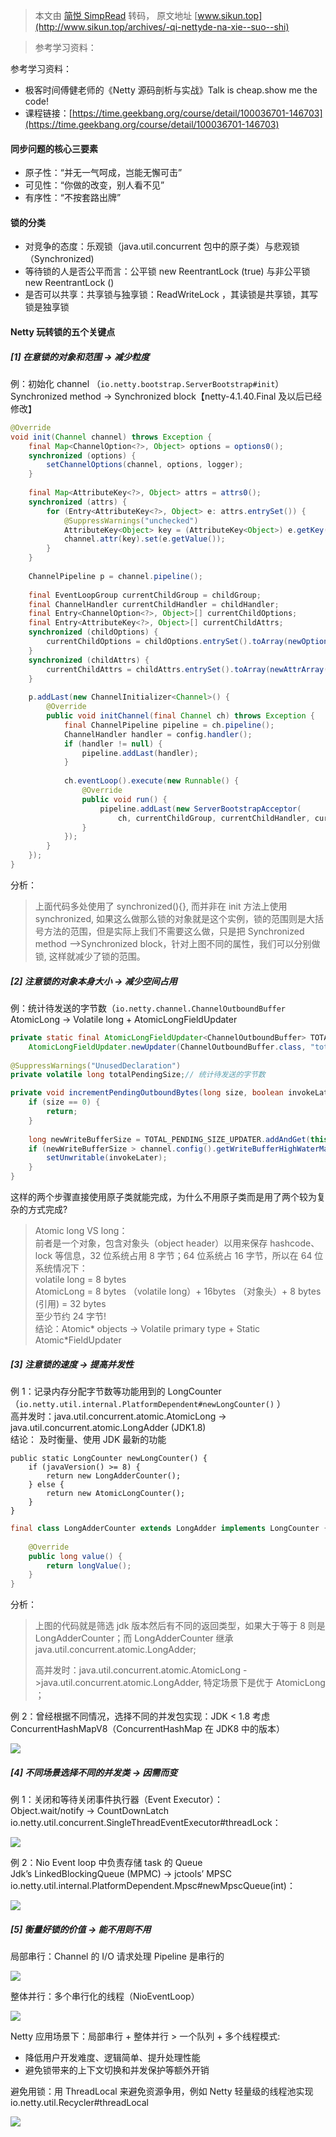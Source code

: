 > 本文由 [简悦 SimpRead](http://ksria.com/simpread/) 转码， 原文地址 [www.sikun.top](http://www.sikun.top/archives/-qi-nettyde-na-xie--suo--shi)

> 参考学习资料：

参考学习资料：

*   极客时间傅健老师的《Netty 源码剖析与实战》Talk is cheap.show me the code!
*   课程链接：[https://time.geekbang.org/course/detail/100036701-146703](https://time.geekbang.org/course/detail/100036701-146703)

#### 同步问题的核心三要素

*   原子性：“并无一气呵成，岂能无懈可击”
*   可见性：“你做的改变，别人看不见”
*   有序性：“不按套路出牌”

#### 锁的分类

*   对竞争的态度：乐观锁（java.util.concurrent 包中的原子类）与悲观锁（Synchronized)
*   等待锁的人是否公平而言：公平锁 new ReentrantLock (true) 与非公平锁 new ReentrantLock ()
*   是否可以共享：共享锁与独享锁：ReadWriteLock ，其读锁是共享锁，其写锁是独享锁

#### Netty 玩转锁的五个关键点

##### [1] 在意锁的对象和范围 -> 减少粒度

例：初始化 channel （`io.netty.bootstrap.ServerBootstrap#init`）  
Synchronized method -> Synchronized block【netty-4.1.40.Final 及以后已经修改】

```java
@Override
void init(Channel channel) throws Exception {
    final Map<ChannelOption<?>, Object> options = options0();
    synchronized (options) {
        setChannelOptions(channel, options, logger);
    }
 
    final Map<AttributeKey<?>, Object> attrs = attrs0();
    synchronized (attrs) {
        for (Entry<AttributeKey<?>, Object> e: attrs.entrySet()) {
            @SuppressWarnings("unchecked")
            AttributeKey<Object> key = (AttributeKey<Object>) e.getKey();
            channel.attr(key).set(e.getValue());
        }
    }
 
    ChannelPipeline p = channel.pipeline();
 
    final EventLoopGroup currentChildGroup = childGroup;
    final ChannelHandler currentChildHandler = childHandler;
    final Entry<ChannelOption<?>, Object>[] currentChildOptions;
    final Entry<AttributeKey<?>, Object>[] currentChildAttrs;
    synchronized (childOptions) {
        currentChildOptions = childOptions.entrySet().toArray(newOptionArray(0));
    }
    synchronized (childAttrs) {
        currentChildAttrs = childAttrs.entrySet().toArray(newAttrArray(0));
    }
 
    p.addLast(new ChannelInitializer<Channel>() {
        @Override
        public void initChannel(final Channel ch) throws Exception {
            final ChannelPipeline pipeline = ch.pipeline();
            ChannelHandler handler = config.handler();
            if (handler != null) {
                pipeline.addLast(handler);
            }
 
            ch.eventLoop().execute(new Runnable() {
                @Override
                public void run() {
                    pipeline.addLast(new ServerBootstrapAcceptor(
                        ch, currentChildGroup, currentChildHandler, currentChildOptions, currentChildAttrs));
                }
            });
        }
    });
}
```

分析：

> 上面代码多处使用了 synchronized(){}, 而并非在 init 方法上使用 synchronized, 如果这么做那么锁的对象就是这个实例，锁的范围则是大括号方法的范围，但是实际上我们不需要这么做，只是把 Synchronized method -->Synchronized block，针对上图不同的属性，我们可以分别做锁, 这样就减少了锁的范围。

##### [2] 注意锁的对象本身大小 -> 减少空间占用

例：统计待发送的字节数（`io.netty.channel.ChannelOutboundBuffer`  
AtomicLong -> Volatile long + AtomicLongFieldUpdater

```java
private static final AtomicLongFieldUpdater<ChannelOutboundBuffer> TOTAL_PENDING_SIZE_UPDATER =
    AtomicLongFieldUpdater.newUpdater(ChannelOutboundBuffer.class, "totalPendingSize");
 
@SuppressWarnings("UnusedDeclaration")
private volatile long totalPendingSize;// 统计待发送的字节数
```

```java
private void incrementPendingOutboundBytes(long size, boolean invokeLater) {
    if (size == 0) {
        return;
    }
 
    long newWriteBufferSize = TOTAL_PENDING_SIZE_UPDATER.addAndGet(this, size);
    if (newWriteBufferSize > channel.config().getWriteBufferHighWaterMark()) {
        setUnwritable(invokeLater);
    }
}
```

这样的两个步骤直接使用原子类就能完成，为什么不用原子类而是用了两个较为复杂的方式完成?

> Atomic long VS long：  
> 前者是一个对象，包含对象头（object header）以用来保存 hashcode、lock 等信息，32 位系统占用 8 字节；64 位系统占 16 字节，所以在 64 位系统情况下：  
> volatile long = 8 bytes  
> AtomicLong = 8 bytes （volatile long）+ 16bytes （对象头）+ 8 bytes (引用) = 32 bytes  
> 至少节约 24 字节!  
> 结论：Atomic* objects -> Volatile primary type + Static Atomic*FieldUpdater

##### [3] 注意锁的速度 -> 提高并发性

例 1：记录内存分配字节数等功能用到的 LongCounter  
（`io.netty.util.internal.PlatformDependent#newLongCounter()` ）  
高并发时：java.util.concurrent.atomic.AtomicLong -> java.util.concurrent.atomic.LongAdder (JDK1.8)  
结论： 及时衡量、使用 JDK 最新的功能

```
public static LongCounter newLongCounter() {
    if (javaVersion() >= 8) {
        return new LongAdderCounter();
    } else {
        return new AtomicLongCounter();
    }
}
```

```java
final class LongAdderCounter extends LongAdder implements LongCounter {
 
    @Override
    public long value() {
        return longValue();
    }
}
```

分析：

> 上图的代码就是筛选 jdk 版本然后有不同的返回类型，如果大于等于 8 则是 LongAdderCounter；而 LongAdderCounter 继承 java.util.concurrent.atomic.LongAdder;
> 
> 高并发时：java.util.concurrent.atomic.AtomicLong ->java.util.concurrent.atomic.LongAdder, 特定场景下是优于 AtomicLong ；

例 2：曾经根据不同情况，选择不同的并发包实现：JDK < 1.8 考虑  
ConcurrentHashMapV8（ConcurrentHashMap 在 JDK8 中的版本）

![](images/7、Netty的那些“锁”事/image-20220227111436826.png)

##### [4] 不同场景选择不同的并发类 -> 因需而变

例 1：关闭和等待关闭事件执行器（Event Executor）：  
Object.wait/notify -> CountDownLatch  
io.netty.util.concurrent.SingleThreadEventExecutor#threadLock：

![](images/7、Netty的那些“锁”事/image-20220227111737055.png)

例 2：Nio Event loop 中负责存储 task 的 Queue  
Jdk’s LinkedBlockingQueue (MPMC) -> jctools’ MPSC  
io.netty.util.internal.PlatformDependent.Mpsc#newMpscQueue(int)：

![](images/7、Netty的那些“锁”事/image-20220227112013230.png)

##### [5] 衡量好锁的价值 -> 能不用则不用

局部串行：Channel 的 I/O 请求处理 Pipeline 是串行的

![](images/7、Netty的那些“锁”事/image-20220227112056511.png)

整体并行：多个串行化的线程（NioEventLoop）

![](images/7、Netty的那些“锁”事/image-20220227112152778.png)

Netty 应用场景下：局部串行 + 整体并行 > 一个队列 + 多个线程模式:

*   降低用户开发难度、逻辑简单、提升处理性能
*   避免锁带来的上下文切换和并发保护等额外开销

避免用锁：用 ThreadLocal 来避免资源争用，例如 Netty 轻量级的线程池实现  
io.netty.util.Recycler#threadLocal

![](images/7、Netty的那些“锁”事/image-20220227112320806-1714236258939-55.png)